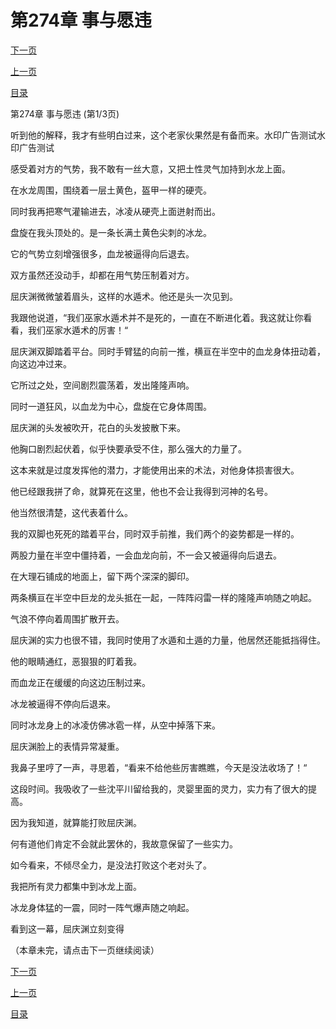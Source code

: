 <h1>第274章   事与愿违</h1>
            <div><p><a href="./820_%E7%AC%AC274%E7%AB%A0_%E4%BA%8B%E4%B8%8E%E6%84%BF%E8%BF%9D.md">下一页</a></p><p><a href="./818_%E7%AC%AC273%E7%AB%A0_%E8%A1%80%E9%81%81%E6%9C%AF.md">上一页</a></p><p><a href="../">目录</a></p></div>
            <div><p>第274章   事与愿违 (第1/3页)</p><p>听到他的解释，我才有些明白过来，这个老家伙果然是有备而来。水印广告测试水印广告测试</p><p>感受着对方的气势，我不敢有一丝大意，又把土性灵气加持到水龙上面。</p><p>在水龙周围，围绕着一层土黄色，盔甲一样的硬壳。</p><p>同时我再把寒气灌输进去，冰凌从硬壳上面迸射而出。</p><p>盘旋在我头顶处的。是一条长满土黄色尖刺的冰龙。</p><p>它的气势立刻增强很多，血龙被逼得向后退去。</p><p>双方虽然还没动手，却都在用气势压制着对方。</p><p>屈庆渊微微皱着眉头，这样的水遁术。他还是头一次见到。</p><p>我跟他说道，“我们巫家水遁术并不是死的，一直在不断进化着。我这就让你看看，我们巫家水遁术的厉害！“</p><p>屈庆渊双脚踏着平台。同时手臂猛的向前一推，横亘在半空中的血龙身体扭动着，向这边冲过来。</p><p>它所过之处，空间剧烈震荡着，发出隆隆声响。</p><p>同时一道狂风，以血龙为中心，盘旋在它身体周围。</p><p>屈庆渊的头发被吹开，花白的头发披散下来。</p><p>他胸口剧烈起伏着，似乎快要承受不住，那么强大的力量了。</p><p>这本来就是过度发挥他的潜力，才能使用出来的术法，对他身体损害很大。</p><p>他已经跟我拼了命，就算死在这里，他也不会让我得到河神的名号。</p><p>他当然很清楚，这代表着什么。</p><p>我的双脚也死死的踏着平台，同时双手前推，我们两个的姿势都是一样的。</p><p>两股力量在半空中僵持着，一会血龙向前，不一会又被逼得向后退去。</p><p>在大理石铺成的地面上，留下两个深深的脚印。</p><p>两条横亘在半空中巨龙的龙头抵在一起，一阵阵闷雷一样的隆隆声响随之响起。</p><p>气浪不停向着周围扩散开去。</p><p>屈庆渊的实力也很不错，我同时使用了水遁和土遁的力量，他居然还能抵挡得住。</p><p>他的眼睛通红，恶狠狠的盯着我。</p><p>而血龙正在缓缓的向这边压制过来。</p><p>冰龙被逼得不停向后退来。</p><p>同时冰龙身上的冰凌仿佛冰雹一样，从空中掉落下来。</p><p>屈庆渊脸上的表情异常凝重。</p><p>我鼻子里哼了一声，寻思着，“看来不给他些厉害瞧瞧，今天是没法收场了！“</p><p>这段时间。我吸收了一些沈平川留给我的，灵婴里面的灵力，实力有了很大的提高。</p><p>因为我知道，就算能打败屈庆渊。</p><p>何有道他们肯定不会就此罢休的，我故意保留了一些实力。</p><p>如今看来，不倾尽全力，是没法打败这个老对头了。</p><p>我把所有灵力都集中到冰龙上面。</p><p>冰龙身体猛的一震，同时一阵气爆声随之响起。</p><p>看到这一幕，屈庆渊立刻变得</p><p>（本章未完，请点击下一页继续阅读）</p></div>
            <div><p><a href="./820_%E7%AC%AC274%E7%AB%A0_%E4%BA%8B%E4%B8%8E%E6%84%BF%E8%BF%9D.md">下一页</a></p><p><a href="./818_%E7%AC%AC273%E7%AB%A0_%E8%A1%80%E9%81%81%E6%9C%AF.md">上一页</a></p><p><a href="../">目录</a></p></div>